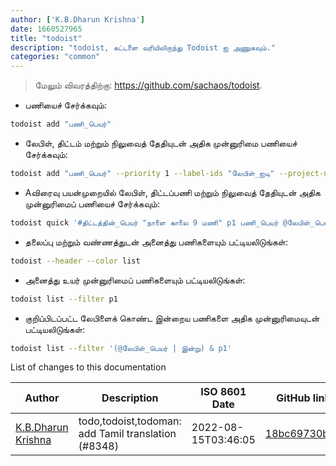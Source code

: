 ```yaml
---
author: ['K.B.Dharun Krishna']
date: 1660527965
title: "todoist"
description: "todoist, கட்டளை வரியிலிருந்து Todoist ஐ அணுகவும்."
categories: "common"
---
```

> மேலும் விவரத்திற்கு: <https://github.com/sachaos/todoist>.

- பணியைச் சேர்க்கவும்:

```bash
todoist add "பணி_பெயர்"
```

- லேபிள், திட்டம் மற்றும் நிலுவைத் தேதியுடன் அதிக முன்னுரிமை பணியைச் சேர்க்கவும்:

```bash
todoist add "பணி_பெயர்" --priority 1 --label-ids "லேபிள்_ஐடி" --project-name "திட்டத்தின்_பெயர்" --date "நாளை காலை 9 மணி"
```

- Aவிரைவு பயன்முறையில் லேபிள், திட்டப்பணி மற்றும் நிலுவைத் தேதியுடன் அதிக முன்னுரிமைப் பணியைச் சேர்க்கவும்:

```bash
todoist quick '#திட்டத்தின்_பெயர் "நாளை காலை 9 மணி" p1 பணி_பெயர் @லேபிள்_பெயர்'
```

- தலைப்பு மற்றும் வண்ணத்துடன் அனைத்து பணிகளையும் பட்டியலிடுங்கள்:

```bash
todoist --header --color list
```

- அனைத்து உயர் முன்னுரிமைப் பணிகளையும் பட்டியலிடுங்கள்:

```bash
todoist list --filter p1
```

- குறிப்பிடப்பட்ட லேபிளைக் கொண்ட இன்றைய பணிகளை அதிக முன்னுரிமையுடன் பட்டியலிடுங்கள்:

```bash
todoist list --filter '(@லேபிள்_பெயர் | இன்று) & p1'
```
List of changes to this documentation


Author | Description | ISO 8601 Date | GitHub link
------|-----|-----|-----
[K.B.Dharun Krishna](mailto:kbdharunkrishna@gmail.com) | todo,todoist,todoman: add Tamil translation (#8348) | 2022-08-15T03:46:05 | [18bc69730b9b](https://github.com/tldr-pages/tldr/commit/18bc69730b9bfe76264a7b3fe8d9ee3d7468f829)

